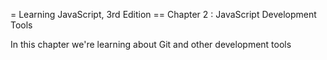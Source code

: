 = Learning JavaScript, 3rd Edition
== Chapter 2 : JavaScript Development Tools

In this chapter we're learning about Git and other
development tools
